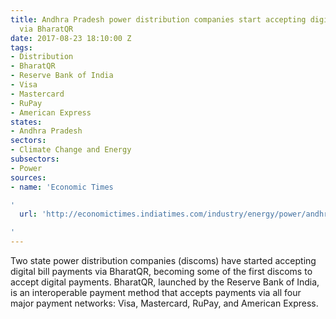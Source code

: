 ```yaml
---
title: Andhra Pradesh power distribution companies start accepting digital payments
  via BharatQR
date: 2017-08-23 18:10:00 Z
tags:
- Distribution
- BharatQR
- Reserve Bank of India
- Visa
- Mastercard
- RuPay
- American Express
states:
- Andhra Pradesh
sectors:
- Climate Change and Energy
subsectors:
- Power
sources:
- name: 'Economic Times

'
  url: 'http://economictimes.indiatimes.com/industry/energy/power/andhra-pradesh-power-companies-adopt-bharatqr/articleshow/60157027.cms

'
---
```


Two state power distribution companies (discoms) have started accepting digital bill payments via BharatQR, becoming some of the first discoms to accept digital payments. BharatQR, launched by the Reserve Bank of India, is an interoperable payment method that accepts payments via all four major payment networks: Visa, Mastercard, RuPay, and American Express.
